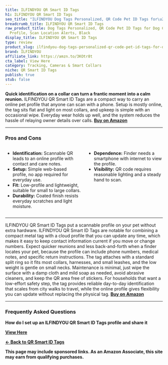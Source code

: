 ```yaml
---
title: ILFINDYOU QR Smart ID Tags
h1: ILFINDYOU QR Smart ID Tags
seo_title: "ILFINDYOU Dog Tags Personalized, QR Code Pet ID Tags for\u2026"
breadcrumb_title: ILFINDYOU QR Smart ID Tags
raw_product_title: Dog Tags Personalized, QR Code Pet ID Tags for Dog Collar, Online
  Profile, Scan Location Alerts, Black
display_title: ILFINDYOU QR Smart ID Tags
type: review
product_slug: ilfindyou-dog-tags-personalized-qr-code-pet-id-tags-for-dog-collar-onli-04406aac
brand: ILFINDYOU
affiliate_link: https://amzn.to/3KOtr8t
cta_label: View Here
category: Tracking, Cameras & Smart Collars
niche: QR Smart ID Tags
publish: true
stub: false
---
```


<div id="intro" class="full-width">
  <p><strong>Quick identification on a collar can turn a frantic moment into a calm reunion.</strong> ILFINDYOU QR Smart ID Tags are a compact way to carry an online pet profile that anyone can scan with a phone. Setup is mostly online, the tag sits flat and light on most collars, and upkeep is simple with an occasional wipe. Everyday wear holds up well, and the system reduces the hassle of relaying owner details over calls. <a href="https://amzn.to/3KOtr8t" rel="nofollow sponsored noopener" target="_blank"><strong>Buy on Amazon</strong></a></p>
</div>

<hr />
<h3 id="pros-cons">Pros and Cons</h3>
<div class="pc-grid" style="display:grid;grid-template-columns:1fr 1fr;gap:16px;">
  <ul>
    <li><strong>Identification:</strong> Scannable QR leads to an online profile with contact and care notes.</li>
    <li><strong>Setup:</strong> Simple web-based profile, no app required for everyday use.</li>
    <li><strong>Fit:</strong> Low-profile and lightweight, suitable for small to large collars.</li>
    <li><strong>Durability:</strong> Coated finish resists everyday scratches and light moisture.</li>
  </ul>
  <ul>
    <li><strong>Dependence:</strong> Finder needs a smartphone with internet to view the profile.</li>
    <li><strong>Visibility:</strong> QR code requires reasonable lighting and a steady hand to scan.</li>
  </ul>
</div>
<hr />

<div class="full-width">
  <p>ILFINDYOU QR Smart ID Tags put a scannable profile on your pet without extra hardware. ILFINDYOU QR Smart ID Tags are notable for combining a compact metal tag with a cloud profile that you can update any time, which makes it easy to keep contact information current if you move or change numbers. Expect quicker reunions and less back-and-forth when a finder locates your pet, because the profile can include phone numbers, medical notes, and specific return instructions. The tag attaches with a standard split ring so it fits most collars, harnesses, and small leashes, and the low weight is gentle on small necks. Maintenance is minimal, just wipe the surface with a damp cloth and mild soap as needed, avoid abrasive cleaners, and keep the QR area free of stickers. For households that want a low-effort safety step, the tag provides reliable day-to-day identification that scales from city walks to travel, while the online profile gives flexibility you can update without replacing the physical tag. <a href="https://amzn.to/3KOtr8t" rel="nofollow sponsored noopener" target="_blank"><strong>Buy on Amazon</strong></a></p>
</div>

<hr />
<h3 id="faqs">Frequently Asked Questions</h3>

<p><strong>How do I set up an ILFINDYOU QR Smart ID Tags profile and share it
<p><a class="btn" href="https://amzn.to/3KOtr8t" target="_blank" rel="nofollow sponsored noopener">View Here</a></p>
<p><a href="/roundups/tracking-cameras-smart-collars/qr-smart-id-tags/">← Back to QR Smart ID Tags</a></p>
<aside class="disclosure">This page may include sponsored links. As an Amazon Associate, this site may earn from qualifying purchases.</aside>
